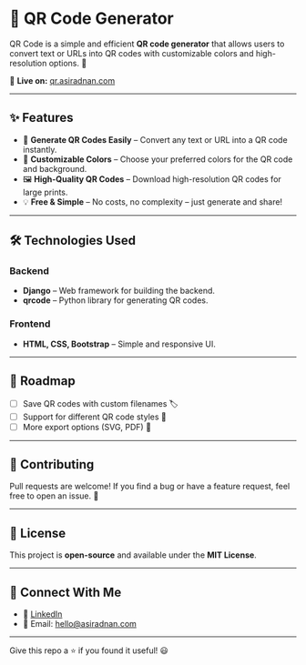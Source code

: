 # 🔳 QR Code Generator

QR Code is a simple and efficient **QR code generator** that allows users to convert text or URLs into QR codes with customizable colors and high-resolution options. 🚀

🔗 **Live on:** [qr.asiradnan.com](http://qr.asiradnan.com)

---

## ✨ Features

- 📜 **Generate QR Codes Easily** – Convert any text or URL into a QR code instantly.
- 🎨 **Customizable Colors** – Choose your preferred colors for the QR code and background.
- 🖼 **High-Quality QR Codes** – Download high-resolution QR codes for large prints.
- 💡 **Free & Simple** – No costs, no complexity – just generate and share!

---

## 🛠 Technologies Used

### Backend
- **Django** – Web framework for building the backend.
- **qrcode** – Python library for generating QR codes.

### Frontend
- **HTML, CSS, Bootstrap** – Simple and responsive UI.

---


## 📌 Roadmap
- [ ] Save QR codes with custom filenames 🏷️
- [ ] Support for different QR code styles 📐
- [ ] More export options (SVG, PDF) 📄

---

## 🤝 Contributing
Pull requests are welcome! If you find a bug or have a feature request, feel free to open an issue. 🙌

---

## 📄 License
This project is **open-source** and available under the **MIT License**.

---

## 💬 Connect With Me
- 🔗 [LinkedIn](https://linkedin.com/in/asiradnan)
- 📧 Email: hello@asiradnan.com

---

Give this repo a ⭐ if you found it useful! 😃

